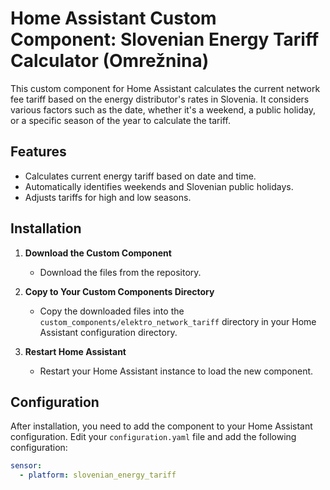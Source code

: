 # Home Assistant Custom Component: Slovenian Energy Tariff Calculator (Omrežnina)

This custom component for Home Assistant calculates the current network fee tariff based on the energy distributor's rates in Slovenia. It considers various factors such as the date, whether it's a weekend, a public holiday, or a specific season of the year to calculate the tariff.

## Features

- Calculates current energy tariff based on date and time.
- Automatically identifies weekends and Slovenian public holidays.
- Adjusts tariffs for high and low seasons.

## Installation

1. **Download the Custom Component**
   - Download the files from the repository.
   
2. **Copy to Your Custom Components Directory**
   - Copy the downloaded files into the `custom_components/elektro_network_tariff` directory in your Home Assistant configuration directory.

3. **Restart Home Assistant**
   - Restart your Home Assistant instance to load the new component.

## Configuration

After installation, you need to add the component to your Home Assistant configuration. Edit your `configuration.yaml` file and add the following configuration:

```yaml
sensor:
  - platform: slovenian_energy_tariff
